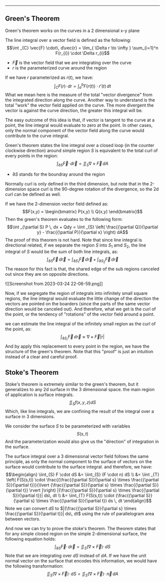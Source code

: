 ----
## Green's Theorem

Green's theorem works on the curves in a 2 dimensional x-y plane

The line integral over a vector field is defined as the following: 
$$\int _{C} \vec{F} \cdot\, d\vec{r} = \lim_{ \Delta r \to \infty } \sum_{i=1}^n F(r_{i}) \cdot \Delta r_{i}$$
- $\vec{ F}$ is the vector field that we are integrating over the curve
- $r$ is the parameterized curve around the region

If we have $r$ parameterized as $r(t)$, we have:
$$\int _{C} F(r) \cdot \, dr  = \int _{a} ^b F(r(t)) \cdot r'(t)\, dt $$
What we mean here is the measure of the total "vector divergence" from the integrated direction along the curve. Another way to understand is the total "work" the vector field applied on the curve. The more divergent the vector is against the curve direction, the greater this integral will be. 

The easy outcome of this idea is that, if vector is tangent to the curve at a point, the line integral would evaluate to zero at the point. In other cases, only the normal component of the vector field along the curve would contribute to the curve integral.

Green's theorem states the line integral over a closed loop (in the counter clockwise direction) around simple region $S$ is equivalent to the total curl of every points in the region: 
$$\int _{\partial S} \vec{F} \cdot\, d\vec{r}  = \iint_{S} \nabla \times \vec{F} \,dA$$
- $\partial S$ stands for the boundray around the region

Normally curl is only defined in the third dimension, but note that in the 2-dimension space curl is the 90-degree rotation of the divergence, so the 2d curl can be defined as well.

If we have the 2-dimension vector field defined as:
$$F(x,y) = \begin{bmatrix}
P(x,y) \\
Q(x,y)
\end{bmatrix}$$
Then the green's theorem evaluates to the following form:
$$\int _{\partial S} P  \, dx + Qdy = \iint _{S} \left( \frac{{\partial Q}}{\partial y} - \frac{{\partial P}}{\partial x} \right) dA$$
The proof of this theorem is not hard. Note that since line integral is directional related, if we separate the region $S$ into $S_{1}$ amd $S_{2}$, the line integral of $S$ would be the sum of both line integrals, as:
$$\int _{\partial S} \vec{F}  \, d\vec{r}  = \int _{\partial S_{1}} \vec{F}  \, d \vec{r} + \int _{\partial S_{2}} \vec{F}  \, d \vec{r}$$
The reason for this fact is that, the shared edge of the sub regions canceled out since they are on opposite directions.

![[Screenshot from 2023-03-24 22-06-59.png]]

Now, if we segregate the region of integrals into infinitely small square regions, the line integral would evaluate the little change of the direction the vectors are pointed on the boarders (since the parts of the same vector direction would be canceled out). And therefore, what we get is the curl of the point, or the tendency of "rotations" of the vector field around a point. 

we can estimate the line integral of the infinitely small region as the curl of the point, as:
$$\int _{\partial S_{r}}  \vec{F} \, d\vec{r}  \approx \nabla \times \vec{F} |r|$$
And by apply this replacement to every point in the region, we have the structure of the green's theorem. Note that this "proof" is just an intuition instead of a clear and careful proof.

## Stoke's Theorem

Stoke's theorem is extremely similar to the green's theorem, but it generalizes to any 2d surface in the 3 dimensional space. the main region of application is surface integrals.
$$\iint _{S} f(x,y,z) dS$$
Which, like line integrals, we are confining the result of the integral over a surface in 3 dimensions. 

We consider the surface $S$ to be parameterized with variables $$S(s,t)$$
And the parameterization would also give us the "direction" of integration in the surface.

The surface integral over a 3 dimensional vector field follows the same principle, as only the normal component to the surface of vectors on the surface would contribute to the surface integral. and therefore, we have:
$$\begin{align}
\iint_{S} F \cdot dS &= \iint_{S} (F \cdot n) dS \\
&= \iint _{T} \left( F(S(s,t)) \cdot \frac{{\frac{{\partial S}}{\partial s} \times \frac{{\partial S}}{\partial t}}}{\lvert {\frac{{\partial S}}{\partial s} \times \frac{{\partial S}}{\partial t}} \rvert }\right) |{\frac{{\partial S}}{\partial s} \times \frac{{\partial S}}{\partial t}}| ds\, dt \\
&= \iint_{T} F(S(s,t)) \cdot (\frac{{\partial S}}{\partial s} \times \frac{{\partial S}}{\partial t}) ds \, dt
\end{align}$$
Note we can convert $dS$ to $|{\frac{{\partial S}}{\partial s} \times \frac{{\partial S}}{\partial t}}| ds\, dt$ using the rule of parallelogram area between vectors.

And now we can try to prove the stoke's theorem. The theorem states that for any simple closed region on the simple 2-dimensional surface, the following equation holds:
$$\int _{\partial S} \vec{F} \cdot\, d\vec{r}  = \iint_{S}( \nabla \times \vec{F} ) \cdot\,dS$$
Note that we are integrating over $dS$ instead of $dA$. If we have the unit normal vector on the surface that encodes this information, we would have the following transformation:
$$\iint_{S}( \nabla \times \vec{F} ) \cdot\,dS = \iint_{S}( \nabla \times \vec{F} ) \cdot\ \vec{n}\, dA$$





